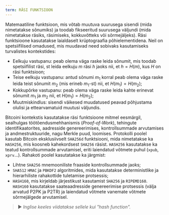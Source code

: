 ```yaml
---
term: RÄSI FUNKTSIOON
---
```


Matemaatiline funktsioon, mis võtab muutuva suurusega sisendi (mida nimetatakse sõnumiks) ja toodab fikseeritud suurusega väljundi (mida nimetatakse räsiks, räsimiseks, kokkuvõtteks või sõrmejäljeks). Räsi funktsioone kasutatakse laialdaselt krüptograafia põhielementidena. Neil on spetsiifilised omadused, mis muudavad need sobivaks kasutamiseks turvalistes kontekstides:
* Eelkuju vastupanu: peab olema väga raske leida sõnumit, mis toodab spetsiifilist räsi, st leida eelkuju $m$ räsi $h$ jaoks nii, et $h = H(m)$, kus $H$ on räsi funktsioon;
* Teise eelkuju vastupanu: antud sõnumi $m_1$ korral peab olema väga raske leida teist sõnumit $m_2$ (mis erineb $m_1$-st) nii, et $H(m_1) = H(m_2)$;
* Kokkupõrke vastupanu: peab olema väga raske leida kahte erinevat sõnumit $m_1$ ja $m_2$ nii, et $H(m_1) = H(m_2)$;
* Muutmiskindlus: sisendi väikesed muudatused peavad põhjustama olulisi ja ettearvamatuid muutusi väljundis.

Bitcoini kontekstis kasutatakse räsi funktsioone mitmel eesmärgil, sealhulgas töötõendusmehhanismis (*Proof-of-Work*), tehingute identifikaatorites, aadresside genereerimises, kontrollsummade arvutamises ja andmestruktuuride, nagu Merkle puud, loomises. Protokolli poolel kasutab Bitcoin eksklusiivselt `SHA256d` funktsiooni, mida nimetatakse ka `HASH256`, mis koosneb kahekordsest `SHA256` räsist. `HASH256` kasutatakse ka teatud kontrollsummade arvutamisel, eriti laiendatud võtmete puhul (`xpub`, `xprv`...). Rahakoti poolel kasutatakse ka järgmist:
* Lihtne `SHA256` mnemooniliste fraaside kontrollsummade jaoks;
* `SHA512` `HMAC` ja `PBKDF2` algoritmides, mida kasutatakse deterministlike ja hierarhiliste rahakottide tuletamise protsessis;
* `HASH160`, mis kirjeldab järjestikust kasutamist `SHA256` ja `RIPEMD160`. `HASH160` kasutatakse saateaadresside genereerimise protsessis (välja arvatud P2PK ja P2TR) ja laiendatud võtmete vanemate võtmete sõrmejälgede arvutamisel.

> ► *Inglise keeles viidatakse sellele kui "hash function".*